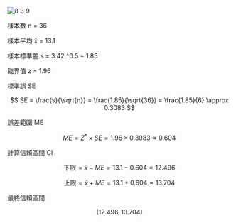 ![8 3 9](https://github.com/user-attachments/assets/7b94982f-0145-4bad-8c86-4a6db2ccd84c)

樣本數 n = 36

樣本平均 x̄ = 13.1

樣本標準差  s  = 3.42 ^0.5 = 1.85

臨界值 z = 1.96

標準誤 SE

$$
SE = \frac{s}{\sqrt{n}} = \frac{1.85}{\sqrt{36}} = \frac{1.85}{6} \approx 0.3083
$$

誤差範圍 ME

$$
ME = Z^* \times SE = 1.96 \times 0.3083 \approx 0.604
$$

計算信賴區間 CI

$$
\text{下限} = \bar{x} - ME = 13.1 - 0.604 = 12.496
$$

$$
\text{上限} = \bar{x} + ME = 13.1 + 0.604 = 13.704
$$

最終信賴區間

$$
(12.496, 13.704)
$$

